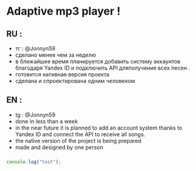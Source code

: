 # Adaptive mp3 player !
## RU :
- тг : @Jonnyn59
- сделано менее чем за неделю
- в ближайшее время планируется добавить систему аккаунтов благодаря Yandex ID и подключить API дляполучения всех песен .
- готовится нативная версия проекта
- сделана и спроектирована одним человеком
## EN :
- tg : @Jonnyn59
- done in less than a week
- in the near future it is planned to add an account system thanks to Yandex ID and connect the API to receive all songs.
- the native version of the project is being prepared
- made and designed by one person


###
```js
console.log("test");
```